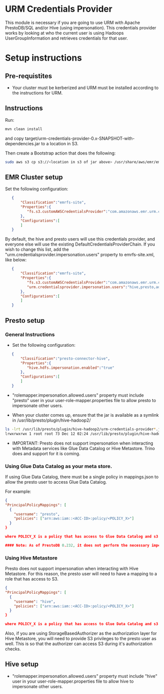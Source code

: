 # URM Credentials Provider

This module is necessary if you are going to use URM with Apache PrestoDB/SQL and/or Hive (using impersonation). This credentials provider works by looking at who the current user is using Hadoops UserGroupInformation and retrieves credentials for that user. 

# Setup instructions

## Pre-requistites

- Your cluster must be kerberized and URM must be installed according to the instructions for URM.

## Instructions
Run:
```sh
mvn clean install
```

and copy target/urm-credentials-provider-0.x-SNAPSHOT-with-dependencies.jar to a location in S3.

Then create a Bootstrap action that does the following:

```bash
sudo aws s3 cp s3://<location in s3 of jar above> /usr/share/aws/emr/emrfs/auxlib/ 
```

## EMR Cluster setup

Set the following configuration:

```json
   {
       "Classification":"emrfs-site",
       "Properties":{
          "fs.s3.customAWSCredentialsProvider":"com.amazonaws.emr.urm.credentialsprovider.URMCredentialsProviderChain"
       },
       "Configurations":[
       ]
   }
```

By default, the hive and presto users will use this credentials provider, and everyone else will use the existing DefaultCredentialsProviderChain. If you wish to change this list, add the "urm.credentialsprovider.impersonation.users" property to emrfs-site.xml, like below:

```json
   {
       "Classification":"emrfs-site",
       "Properties":{
          "fs.s3.customAWSCredentialsProvider":"com.amazonaws.emr.urm.credentialsprovider.URMCredentialsProviderChain",
          "urm.credentialsprovider.impersonation.users":"hive,presto,admin"
       },
       "Configurations":[
       ]
   }
```

## Presto setup

### General Instructions

* Set the following configuration:

```json
   {
       "Classification":"presto-connector-hive",
       "Properties":{
          "hive.hdfs.impersonation.enabled":"true"
       },
       "Configurations":[
       ]
   }
```

* "rolemapper.impersonation.allowed.users" property must include "presto" user in your user-role-mapper.properties file to allow presto to impersonate other users.

* When your cluster comes up, ensure that the jar is available as a symlink in /usr/lib/presto/plugin/hive-hadoop2/
```bash
ls -lrt /usr/lib/presto/plugin/hive-hadoop2/urm-credentials-provider*.jar
lrwxrwxrwx 1 root root 73 Dec 12 02:24 /usr/lib/presto/plugin/hive-hadoop2/urm-credentials-provider-0.1-SNAPSHOT.jar -> /usr/share/aws/emr/emrfs/auxlib/urm-credentials-provider-0.1-SNAPSHOT.jar
```

* IMPORTANT: Presto does not support impersonation when interacting with Metadata services like Glue Data Catalog or Hive Metastore. Trino does and support for it is coming.

### Using Glue Data Catalog as your meta store.

If using Glue Data Catalog, there must be a single policy in mappings.json to allow the presto user to access Glue Data Catalog.  

For example:

```json
{
"PrincipalPolicyMappings": [
  {
    "username": "presto",
    "policies": ["arn:aws:iam::<ACC-ID>:policy/<POLICY_X>"]
  }
}

where POLICY_X is a policy that has access to Glue Data Catalog and s3:ListBucket for any s3 buckets that you wish Presto to access.

#### Note: As of PrestoDB 0.232, it does not perform the necessary impersonation in rare cases which is why s3:ListBucket permissions is needed. 
```

### Using Hive Metastore

Presto does not support impersonation when interacting with Hive Metastore. For this reason, the presto user will need to have a mapping to a role that has access to S3. 

```json
{
"PrincipalPolicyMappings": [
  {
    "username": "hive",
    "policies": ["arn:aws:iam::<ACC-ID>:policy/<POLICY_X>"]
  }
}

where POLICY_X is a policy that has access to Glue Data Catalog and s3:ListBucket for any s3 buckets that you wish Presto to access.
```

Also, if you are using StorageBasedAuthorizer as the authorization layer for Hive Metastore, you will need to provide S3 privileges to the presto user as well. This is so that the authorizer can access S3 during it's authorization checks.

## Hive setup

* "rolemapper.impersonation.allowed.users" property must include "hive" user in your user-role-mapper.properties file to allow hive to impersonate other users.
